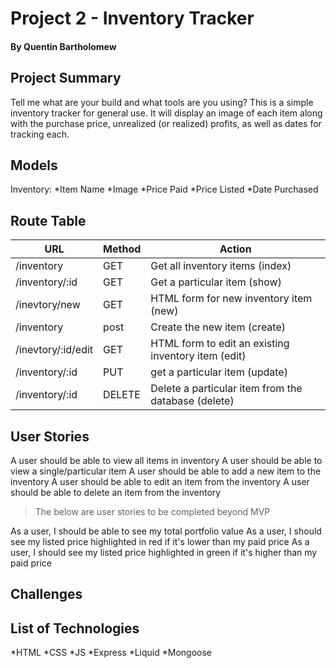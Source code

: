 # Project 2 - Inventory Tracker
#### By Quentin Bartholomew

## Project Summary

Tell me what are your build and what tools are you using?
This is a simple inventory tracker for general use. It will display an image of each item along with the purchase price, unrealized (or realized) profits, as well as dates for tracking each.

## Models

Inventory:
*Item Name
*Image
*Price Paid
*Price Listed
*Date Purchased

## Route Table

| URL | Method | Action |
|-----|--------|--------|
| /inventory | GET | Get all inventory items (index)|
| /inventory/:id | GET | Get a particular item (show)|
| /inevtory/new | GET | HTML form for new inventory item (new)|
| /inventory | post | Create the new item (create)|
| /inevtory/:id/edit | GET | HTML form to edit an existing inventory item (edit)|
| /inventory/:id | PUT | get a particular item (update)|
| /inventory/:id | DELETE | Delete a particular item from the database (delete)|

## User Stories

A user should be able to view all items in inventory
A user should be able to view a single/particular item 
A user should be able to add a new item to the inventory
A user should be able to edit an item from the inventory
A user should be able to delete an item from the inventory

> The below are user stories to be completed beyond MVP

As a user, I should be able to see my total portfolio value
As a user, I should see my listed price highlighted in red if it's lower than my paid price
As a user, I should see my listed price highlighted in green if it's higher than my paid price

## Challenges


## List of Technologies

*HTML
*CSS
*JS
*Express
*Liquid
*Mongoose